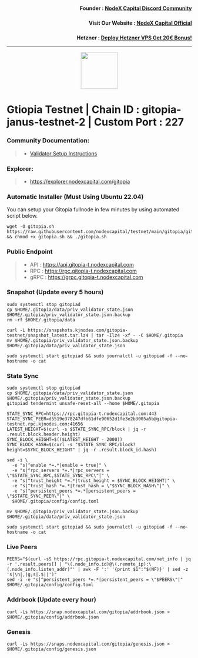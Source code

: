 <h3><p style="font-size:14px" align="right">Founder :
<a href="https://discord.gg/nodexcapital" target="_blank">NodeX Capital Discord Community</a></p></h3>
<h3><p style="font-size:14px" align="right">Visit Our Website :
<a href="https://discord.gg/nodexcapital" target="_blank">NodeX Capital Official</a></p></h3>
<h3><p style="font-size:14px" align="right">Hetzner :
<a href="https://hetzner.cloud/?ref=bMTVi7dcwSgA" target="_blank">Deploy Hetzner VPS Get 20€ Bonus!</a></h3>
<hr>

<p align="center">
  <img height="100" height="auto" src="https://nodejumper.io/assets/img/chain/gitopia.webp">
</p>

# Gtiopia Testnet | Chain ID : gitopia-janus-testnet-2 | Custom Port : 227

### Community Documentation:
>- [Validator Setup Instructions](https://nodejumper.io/gitopia-testnet/installation)

### Explorer:
>-  https://explorer.nodexcapital.com/gitopia

### Automatic Installer (Must Using Ubuntu 22.04)
You can setup your Gitopia fullnode in few minutes by using automated script below.
```
wget -O gitopia.sh https://raw.githubusercontent.com/nodexcapital/testnet/main/gitopia/gitopia.sh && chmod +x gitopia.sh && ./gitopia.sh
```
### Public Endpoint

>- API : https://api.gitopia-t.nodexcapital.com
>- RPC : https://rpc.gitopia-t.nodexcapital.com
>- gRPC : https://grpc.gitopia-t.nodexcapital.com

### Snapshot (Update every 5 hours)
```
sudo systemctl stop gitopiad
cp $HOME/.gitopia/data/priv_validator_state.json $HOME/.gitopia/priv_validator_state.json.backup
rm -rf $HOME/.gitopia/data

curl -L https://snapshots.kjnodes.com/gitopia-testnet/snapshot_latest.tar.lz4 | tar -Ilz4 -xf - -C $HOME/.gitopia
mv $HOME/.gitopia/priv_validator_state.json.backup $HOME/.gitopia/data/priv_validator_state.json

sudo systemctl start gitopiad && sudo journalctl -u gitopiad -f --no-hostname -o cat
```

### State Sync
```
sudo systemctl stop gitopiad
cp $HOME/.gitopia/data/priv_validator_state.json $HOME/.gitopia/priv_validator_state.json.backup
gitopiad tendermint unsafe-reset-all --home $HOME/.gitopia

STATE_SYNC_RPC=https://rpc.gitopia-t.nodexcapital.com:443
STATE_SYNC_PEER=d5519e378247dfb61dfe90652d1fe3e2b3005a5b@gitopia-testnet.rpc.kjnodes.com:41656
LATEST_HEIGHT=$(curl -s $STATE_SYNC_RPC/block | jq -r .result.block.header.height)
SYNC_BLOCK_HEIGHT=$(($LATEST_HEIGHT - 2000))
SYNC_BLOCK_HASH=$(curl -s "$STATE_SYNC_RPC/block?height=$SYNC_BLOCK_HEIGHT" | jq -r .result.block_id.hash)

sed -i \
  -e "s|^enable *=.*|enable = true|" \
  -e "s|^rpc_servers *=.*|rpc_servers = \"$STATE_SYNC_RPC,$STATE_SYNC_RPC\"|" \
  -e "s|^trust_height *=.*|trust_height = $SYNC_BLOCK_HEIGHT|" \
  -e "s|^trust_hash *=.*|trust_hash = \"$SYNC_BLOCK_HASH\"|" \
  -e "s|^persistent_peers *=.*|persistent_peers = \"$STATE_SYNC_PEER\"|" \
  $HOME/.gitopia/config/config.toml

mv $HOME/.gitopia/priv_validator_state.json.backup $HOME/.gitopia/data/priv_validator_state.json

sudo systemctl start gitopiad && sudo journalctl -u gitopiad -f --no-hostname -o cat
```

### Live Peers
```
PEERS="$(curl -sS https://rpc.gitopia-t.nodexcapital.com/net_info | jq -r '.result.peers[] | "\(.node_info.id)@\(.remote_ip):\(.node_info.listen_addr)"' | awk -F ':' '{print $1":"$(NF)}' | sed -z 's|\n|,|g;s|.$||')"
sed -i -e "s|^persistent_peers *=.*|persistent_peers = \"$PEERS\"|" $HOME/.gitopia/config/config.toml
```
### Addrbook (Update every hour)
```
curl -Ls https://snap.nodexcapital.com/gitopia/addrbook.json > $HOME/.gitopia/config/addrbook.json
```
### Genesis
```
curl -Ls https://snaps.nodexcapital.com/gitopia/genesis.json > $HOME/.gitopia/config/genesis.json
```